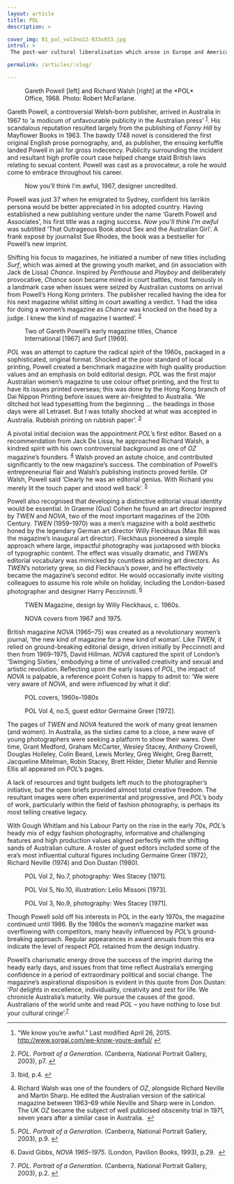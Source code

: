 ```yaml
---
layout: article
title: POL
description: >

cover_img: 01_pol_vol3no12-933x933.jpg
introl: >
 The post-war cultural liberalisation which arose in Europe and America throughout the 1950s–&gt;60s resulted in a media revolution. As the new television age dawned, magazines also evolved to reflect the shifting societal attitudes towards the arts, politics, gender and entertainment. <em>TWEN</em> and <em>NOVA</em> were two of the most influential periodicals to emerge in this transformative period, profoundly impacting on editorial design across the globe. By the late1960s, Australian magazine publishing was ready for its own revolution.

permalink: /articles/:slug/

---
```

<figure>
	<img src="https://recollection.com.au/content/1-articles/14-pol/12_pol_powell_robert_mcfarlane.jpg" alt="">
	<figcaption>
		Gareth Powell [left] and Richard Walsh [right] at the *POL* Office, 1968. Photo: Robert
		McFarlane.
	</figcaption>
</figure>
<p>
	Gareth Powell, a controversial Welsh-born publisher, arrived in Australia in 1967 to ‘a modicum of unfavourable publicity in the Australian press’ <sup id="fnref1:1"><a href="#fn:1" class="footnote-ref">1</a></sup>. His scandalous reputation resulted largely from the publishing of <em>Fanny Hill</em> by Mayflower Books in 1963. The bawdy 1748 novel is considered the first original English prose pornography, and, as publisher, the
	ensuing kerfuffle landed Powell in jail for gross indecency. Publicity surrounding the incident and resultant high profile court case helped change staid British laws relating to sexual content. Powell was cast as a provocateur, a role he would come to embrace throughout his career. 
</p>
<figure class="left">
	<img src="https://recollection.com.au/content/1-articles/14-pol/sue_rhodes.jpg" alt="">
	<figcaption>Now you’ll think I’m awful, 1967, designer uncredited.</figcaption>
</figure>
<p>Powell was just 37 when he emigrated to Sydney, confident his larrikin persona would be better
	appreciated in his adopted country. Having established a new publishing venture under the name
	‘Gareth Powell and Associates’, his first title
	was a raging success. <em>Now you’ll think I’m awful</em> was subtitled ‘That Outrageous Book about
	Sex and the Australian Girl’. A frank exposé by journalist Sue Rhodes, the book was a bestseller for
	Powell’s new imprint. 
</p>
<p>Shifting his focus to magazines, he initiated a number of new titles including <em>Surf</em>, which
	was aimed at the growing youth market, and (in association with Jack de Lissa) <em>Chance</em>.
	Inspired by <em>Penthouse</em> and <em>Playboy</em> and deliberately provocative, <em>Chance</em>
	soon became mired in court battles, most famously in a landmark case when issues were seized by
	Australian customs on arrival from Powell’s Hong Kong printers. The publisher recalled having
	the idea for his next magazine whilst sitting in court awaiting a verdict. ‘I had the idea for doing
	a women’s magazine as <em>Chance</em> was knocked on the head by a judge. I knew the kind of
	magazine I wanted’. <sup id="fnref1:2"><a href="#fn:2" class="footnote-ref">2</a></sup> 
</p>
<figure>
	<img src="https://recollection.com.au/content/1-articles/14-pol/chance_surf.jpg" alt="">
	<figcaption>Two of Gareth Powell&#8217;s early magazine titles, Chance International [1967] and Surf [1969].
	</figcaption>
</figure>
<p>
	<em>POL</em> was an attempt to capture the radical spirit of the 1960s, packaged in a sophisticated,
	original format. Shocked at the poor standard of local printing, Powell created a benchmark magazine
	with high quality production values
	and an emphasis on bold editorial design. <em>POL</em> was the first major Australian women’s
	magazine to use colour offset printing, and the first to have its issues printed overseas; this was
	done by the Hong Kong branch of Dai Nippon
	Printing before issues were air-freighted to Australia. ‘We ditched hot lead typesetting from the
	beginning … the headings in those days were all Letraset. But I was totally shocked at what was
	accepted in Australia. Rubbish printing
	on rubbish paper’. <sup id="fnref1:3"><a href="#fn:3" class="footnote-ref">3</a></sup>
</p>
<p>A pivotal initial decision was the appointment <em>POL</em>&#8217;s first editor. Based on a
	recommendation from Jack De Lissa, he approached Richard Walsh, a kindred spirit with his own
	controversial background as one of <em>OZ</em> magazine’s
	founders. <sup id="fnref1:4"><a href="#fn:4" class="footnote-ref">4</a></sup> Walsh proved an astute
	choice, and contributed significantly to the new magazine’s success. The combination of
	Powell&#8217;s entrepreneurial flair and Walsh&#8217;s
	publishing instincts proved fertile. Of Walsh, Powell said &#8216;Clearly he was an editorial
	genius. With Richard you merely lit the touch paper and stood well back&#8217;. <sup id="fnref1:5"><a
			href="#fn:5" class="footnote-ref">5</a></sup> </p>
<p>Powell also recognised that developing a distinctive editorial visual identity would be essential. In
	Graeme (Gus) Cohen he found an art director inspired by <em>TWEN</em> and <em>NOVA</em>, two of the
	most important magazines of the 20th
	Century. <em>TWEN</em> (1959–1970) was a men’s magazine with a bold aesthetic honed by the legendary
	German art director Willy Fleckhaus (Max Bill was the magazine&#8217;s inaugural art director).
	Fleckhaus pioneered a simple approach
	where large, impactful photography was juxtaposed with blocks of typographic content. The effect was
	visually dramatic, and <em>TWEN</em>&#8217;s editorial vocabulary was mimicked by countless admiring
	art directors. As <em>TWEN</em>&#8217;s
	notoriety grew, so did Fleckhaus&#8217;s power, and he effectively became the magazine&#8217;s
	second editor. He would occasionally invite visiting colleagues to assume his role while on holiday,
	including the London-based photographer
	and designer Harry Peccinnoti. <sup id="fnref1:6"><a href="#fn:6" class="footnote-ref">6</a></sup>
</p>
<figure>
	<img src="https://recollection.com.au/content/1-articles/14-pol/twen_1.jpg" alt="">
	<figcaption>TWEN Magazine, design by Willy Fleckhaus, c. 1960s.</figcaption>
</figure>
<figure>
	<img src="https://recollection.com.au/content/1-articles/14-pol/nova2.jpg" alt="">
	<figcaption>NOVA covers from 1967 and 1975.</figcaption>
</figure>
<p>
	British magazine <em>NOVA</em> (1965–75) was created as a revolutionary women’s journal, ‘the new
	kind of magazine for a new kind of woman’. Like <em>TWEN</em>, it relied on ground-breaking
	editorial design, driven initially by Peccinnoti
	and then from 1969–1975, David Hillman. <em>NOVA</em> captured the spirit of London&#8217;s
	&#8216;Swinging Sixties,&#8217; embodying a time of unrivalled creativity and sexual and artistic
	revolution. Reflecting upon the early issues
	of <em>POL</em>, the impact of <em>NOVA</em> is palpable, a reference point Cohen is happy to admit
	to: ‘We were very aware of <em>NOVA</em>, and were influenced by what it did’.
</p>
<figure>
	<img src="https://recollection.com.au/content/1-articles/14-pol/pol-covers_3.jpg" alt="">
	<figcaption>POL covers, 1960s–1980s</figcaption>
</figure>
<figure class="left">
	<img src="https://recollection.com.au/content/1-articles/14-pol/pol-covers_4.jpg" alt="">
	<figcaption>POL Vol 4, no.5, guest editor Germaine Greer [1972].</figcaption>
</figure>
<p>
	The pages of <em>TWEN</em> and <em>NOVA</em> featured the work of many great lensmen (and women). In
	Australia, as the sixties came to a close, a new wave of young photographers were seeking a platform
	to show their wares. Over time, Grant
	Medford, Graham McCarter, Wesley Stacey, Anthony Crowell, Douglas Holleley, Colin Beard, Lewis
	Morley, Greg Weight, Greg Barrett, Jacqueline Mitelman, Robin Stacey, Brett Hilder, Dieter Muller
	and Rennie Ellis all appeared on <em>POL</em>’s
	pages.
</p>
<p>A lack of resources and tight budgets left much to the photographer’s initiative, but the open briefs
	provided almost total creative freedom. The resultant images were often experimental and
	progressive, and <em>POL</em>’s body of work, particularly within the field of fashion photography, is perhaps its most telling creative legacy.
</p>
<p>With Gough Whitlam and his Labour Party on the rise in the early 70s, <em>POL</em>’s heady mix of
	edgy fashion photography, informative and challenging features and high production values aligned
	perfectly with the shifting sands of Australian culture. A roster of guest editors included some of the era’s most influential cultural figures
	including Germaine Greer (1972), Richard Neville (1974) and Don Dustan (1980). 
</p>
<figure>
	<img src="https://recollection.com.au/content/1-articles/14-pol/pol-spread_1.jpg" alt="">
	<figcaption>POL Vol 2, No.7, photography: Wes Stacey [1971].</figcaption>
</figure>
<figure>
	<img src="https://recollection.com.au/content/1-articles/14-pol/pol-spread_2.jpg" alt="">
	<figcaption>POL Vol 5, No.10, illustration: Lelio Missoni [1973].</figcaption>
</figure>
<figure>
	<img src="https://recollection.com.au/content/1-articles/14-pol/pol-spread_3.jpg" alt="">
	<figcaption>POL Vol 3, No.9, photography: Wes Stacey [1971].</figcaption>
</figure>
<p>
	Though Powell sold off his interests in POL in the early 1970s, the magazine continued until 1986. By
	the 1980s the women’s magazine market was overflowing with competitors, many heavily influenced by
	<em>POL</em>’s ground-breaking approach.
	Regular appearances in award annuals from this era indicate the level of respect <em>POL</em>
	retained from the design industry. 
</p>
<p>
	Powell’s charismatic energy drove the success of the imprint during the heady early days, and issues
	from that time reflect Australia’s emerging confidence in a period of extraordinary political and
	social change. The magazine’s aspirational
	disposition is evident in this quote from Don Dustan: ‘<em>Pol</em> delights in excellence,
	individuality, creativity and zest for life. We chronicle Australia’s maturity. We pursue the causes
	of the good. Australians of the world
	unite and read <em>POL</em> – you have nothing to lose but your cultural cringe’.<sup id="fnref1:7"><a
			href="#fn:7" class="footnote-ref">7</a></sup>
</p>

<div class="footnotes">
	<hr />
	<ol>
		<li id="fn:1">
			<p>“We know you’re awful.” Last modified April 26, 2015. <a
					href="http://www.sorgai.com/we-know-youre-awful/">http://www.sorgai.com/we-know-youre-awful/</a>&#160;<a
					href="#fnref1:1" rev="footnote" class="footnote-backref">&#8617;</a></p>
		</li>
		<li id="fn:2">
			<p><em>POL. Portrait of a Generation.</em> (Canberra, National Portrait Gallery, 2003),
				p7.&#160;<a href="#fnref1:2" rev="footnote" class="footnote-backref">&#8617;</a></p>
		</li>
		<li id="fn:3">
			<p>Ibid, p.4.&#160;<a href="#fnref1:3" rev="footnote" class="footnote-backref">&#8617;</a>
			</p>
		</li>
		<li id="fn:4">
			<p>Richard Walsh was one of the founders of <em>OZ</em>, alongside Richard Neville and
				Martin Sharp. He edited the Australian version of the satirical magazine between 1963–69
				while Neville and Sharp were in London. The UK <em>OZ</em> became the subject of well
				publicised obscenity trial in 1971, seven years after a similar case in Australia.
				&#160;<a href="#fnref1:4" rev="footnote" class="footnote-backref">&#8617;</a></p>
		</li>
		<li id="fn:5">
			<p><em>POL. Portrait of a Generation.</em> (Canberra, National Portrait Gallery, 2003),
				p.9.&#160;<a href="#fnref1:5" rev="footnote" class="footnote-backref">&#8617;</a></p>
		</li>
		<li id="fn:6">
			<p>David Gibbs, <em>NOVA 1965–1975</em>. (London, Pavilion Books, 1993), p.29. &#160;<a
					href="#fnref1:6" rev="footnote" class="footnote-backref">&#8617;</a></p>
		</li>
		<li id="fn:7">
			<p><em>POL. Portrait of a Generation.</em> (Canberra, National Portrait Gallery, 2003),
				p.2.&#160;<a href="#fnref1:7" rev="footnote" class="footnote-backref">&#8617;</a></p>
		</li>
	</ol>
</div>
